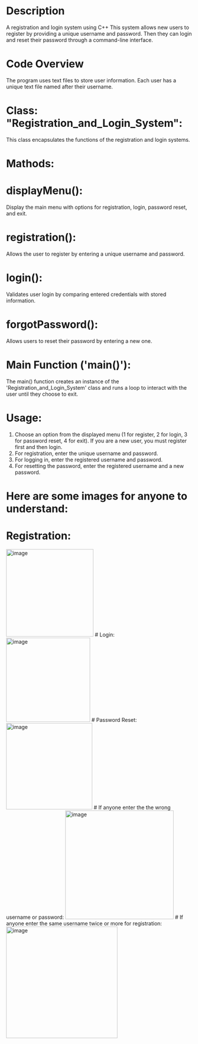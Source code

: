 # Description
A registration and login system using C++ This system allows new users to register by providing a unique username and password. Then they can login and reset their password through a command-line interface.
# Code Overview
The program uses text files to store user information. Each user has a unique text file named after their username.
# Class: "Registration_and_Login_System":
This class encapsulates the functions of the registration and login systems.
# Mathods:
# displayMenu():
Display the main menu with options for registration, login, password reset, and exit.
# registration():
Allows the user to register by entering a unique username and password.
# login():
Validates user login by comparing entered credentials with stored information.
# forgotPassword():
Allows users to reset their password by entering a new one.
# Main Function ('main()'):
The main() function creates an instance of the 'Registration_and_Login_System' class and runs a loop to interact with the user until they choose to exit.
# Usage:
1. Choose an option from the displayed menu (1 for register, 2 for login, 3 for password reset, 4 for exit). If you are a new user, you must register first and then login.
2. For registration, enter the unique username and password.
3. For logging in, enter the registered username and password.
4. For resetting the password, enter the registered username and a new password.
# Here are some images for anyone to understand:
# Registration:
<img width="236" alt="image" src="https://github.com/sudipto-dey-himel/CPP-Project/assets/136897150/04a9a0f5-ae01-4be7-a5be-232dbd0af4a5">
# Login:
<img width="227" alt="image" src="https://github.com/sudipto-dey-himel/CPP-Project/assets/136897150/84f3c998-7339-4c8b-8a46-83c4ea11d17e">
# Password Reset:
<img width="233" alt="image" src="https://github.com/sudipto-dey-himel/CPP-Project/assets/136897150/801981af-28b0-4b13-be58-97adeb354789">
# If anyone enter the the wrong username or password:
<img width="293" alt="image" src="https://github.com/sudipto-dey-himel/CPP-Project/assets/136897150/2704fe85-d5ce-4126-981f-528d7eed5959">
# If anyone enter the same username twice or more for registration:
<img width="301" alt="image" src="https://github.com/sudipto-dey-himel/CPP-Project/assets/136897150/85e7101a-8740-4244-868a-5cc052837d56">






